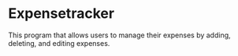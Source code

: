 # Expensetracker
This program that allows users to manage their expenses by adding, deleting, and editing expenses.
